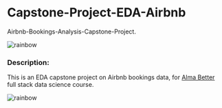 # Capstone-Project-EDA-Airbnb
Airbnb-Bookings-Analysis-Capstone-Project.

![rainbow](https://user-images.githubusercontent.com/85065799/204543278-26c507b6-400a-42e0-852f-2e09362f6e12.png)

### Description: 

This is an EDA capstone project on Airbnb bookings data, for [Alma Better](https://www.almabetter.com/) full stack data science course.


![rainbow](https://user-images.githubusercontent.com/85065799/204543278-26c507b6-400a-42e0-852f-2e09362f6e12.png)
